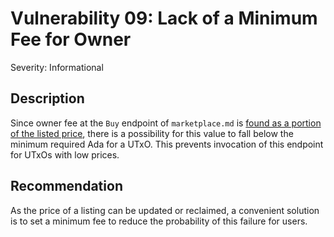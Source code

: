 # Vulnerability 09: Lack of a Minimum Fee for Owner

Severity: Informational

## Description

Since owner fee at the `Buy` endpoint of `marketplace.md` is [found as a portion of the listed price](https://github.com/empowa-io/ecosystem-marketplace/blob/d9d45981fc800f94a2e7302fd9c99098219bb562/src/contracts/marketplace.ts#L167-L169), there
is a possibility for this value to fall below the minimum required Ada for a
UTxO. This prevents invocation of this endpoint for UTxOs with low prices.

## Recommendation

As the price of a listing can be updated or reclaimed, a convenient solution
is to set a minimum fee to reduce the probability of this failure for users.

